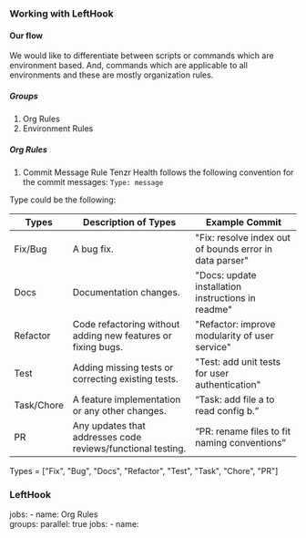 ### Working with LeftHook

#### Our flow
We would like to differentiate between scripts or commands which are environment based. And, commands which are applicable to all environments and these are mostly organization rules. 


##### Groups
1. Org Rules
2. Environment Rules 



##### Org Rules
1. Commit Message Rule
Tenzr Health follows the following convention for the commit messages:
`Type: message`

Type could be the following:

| **Types** | **Description of Types** | **Example Commit** |
| --- | --- | --- |
| Fix/Bug | A bug fix. | "Fix: resolve index out of bounds error in data parser" |
| Docs | Documentation changes. | "Docs: update installation instructions in readme" |
| Refactor | Code refactoring without adding new features or fixing bugs. | "Refactor: improve modularity of user service" |
| Test | Adding missing tests or correcting existing tests. | "Test: add unit tests for user authentication" |
| Task/Chore | A feature implementation or any other changes. | “Task: add file a to read config b.” |
| PR | Any updates that addresses code reviews/functional testing. | “PR: rename files to fit naming conventions” |


Types = ["Fix", "Bug", "Docs", "Refactor", "Test", "Task", "Chore", "PR"]


### LeftHook
jobs:
    - name: Org Rules    
      groups:
        parallel: true
        jobs:
            - name: